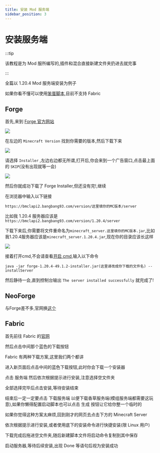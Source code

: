```yaml
---
title: 安装 Mod 服务端
sidebar_position: 3
---
```


# 安装服务端

:::tip

该教程是为 Mod 服所编写的,插件和混合直接新建文件夹扔进去就完事

:::

全篇以 1.20.4 Mod 服务端安装为例子

如果你看不懂可以使用[笨蛋脚本](https://github.com/lilingfengdev/NitWiki-Script/releases/download/windows-latest/select-server.exe),目前不支持 Fabric

## Forge

首先,来到 [Forge 官方网站](https://files.minecraftforge.net/net/minecraftforge/forge/)

![](_images/install/1.png)

在左边的 `Minecraft Version` 找到你需要的版本,然后下载下来

![](_images/install/2.png)

请选择 `Installer` ,左边右边都无所谓,打开后,你会来到一个广告窗口,点击最上面的 `SKIP`(没有出现就等一会)

![](_images/install/3.png)

然后你就成功下载了 Forge Installer,但还没有完!,继续

在浏览器中输入以下链接

```
https://bmclapi2.bangbang93.com/version/这里填你的MC版本/server
```

比如我 1.20.4 服务器应该是 `https://bmclapi2.bangbang93.com/version/1.20.4/server`

下载下来后,你需要将文件重命名为`minecraft_server.这里填你的MC版本.jar`,比如我1.20.4服务器应该是`minecraft_server.1.20.4.jar`,现在你的目录应该长这样

![](_images/install/4.png)

接着打开cmd,不会请查看[开启 cmd](launch-server.md#笨蛋脚本),输入以下命令

````shell
java -jar forge-1.20.4-49.1.2-installer.jar(这里请改成你下载的文件名) --installServer
````

然后静待一会,直到控制台输出 `The server installed successfully` 就完成了!

## NeoForge

与Forge差不多,官网换[这个](https://neoforged.net/)

## Fabric

首先前往 Fabric 的[官网](https://fabricmc.net/)

然后点击中间那个蓝色的下载按钮

Fabric 有两种下载方案,这里我们两个都讲

进入新页面后点击中间的蓝色下载按钮,此时你会下载一个安装器

点击 服务端 然后依次根据提示进行安装,注意选择空文件夹

全部选择完毕后点击安装,等待安装结束

结束后一定一定要点击 下载服务端 以便下载香草服务端(模组服务端都需要这玩意),如果你懒得配置启动脚本也可以点击 生成 按钮让它给你整一个临时的

如果你觉得这种方案太麻烦,回到刚才的网页去点击下方的 Minecraft Server

依次根据提示进行安装,或者使用底下的安装命令进行快捷安装(限 Linux 用户)

下载完成后拖进空文件夹,随后新建脚本文件将启动命令复制到其中保存

启动服务器,等待后续安装,出现 Done 等语句后视为安装成功
